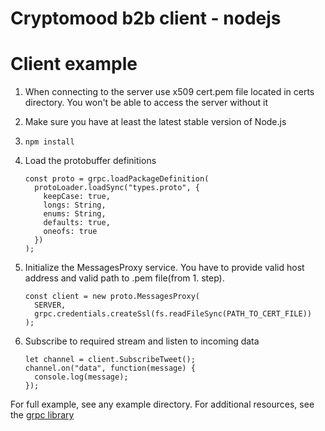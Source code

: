 # Cryptomood b2b client - nodejs

# Client example

1.  When connecting to the server use x509 cert.pem file located in certs directory. You won't be able to access the server without it
2.  Make sure you have at least the latest stable version of Node.js
3.  `npm install`
4.  Load the protobuffer definitions
    
    ```
    const proto = grpc.loadPackageDefinition(
      protoLoader.loadSync("types.proto", {
        keepCase: true,
        longs: String,
        enums: String,
        defaults: true,
        oneofs: true
      })
    );
    ``` 
    
5.  Initialize the MessagesProxy service. You have to provide valid host address and valid path to .pem file(from 1. step).
    ```
    const client = new proto.MessagesProxy(
      SERVER,
      grpc.credentials.createSsl(fs.readFileSync(PATH_TO_CERT_FILE))
    );
    ```
6.  Subscribe to required stream and listen to incoming data
    ```
    let channel = client.SubscribeTweet();
    channel.on("data", function(message) {
      console.log(message);
    });
    ```
    
For full example, see any example directory.
For additional resources, see the [grpc library](https://github.com/grpc/grpc-node)
